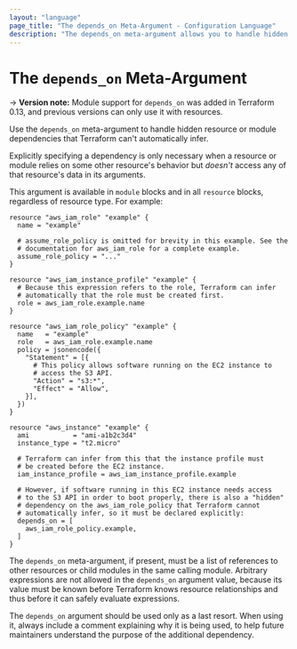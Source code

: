 ```yaml
---
layout: "language"
page_title: "The depends_on Meta-Argument - Configuration Language"
description: "The depends_on meta-argument allows you to handle hidden resource or module dependencies."
---
```


# The `depends_on` Meta-Argument

-> **Version note:** Module support for `depends_on` was added in Terraform 0.13, and
previous versions can only use it with resources.

Use the `depends_on` meta-argument to handle hidden resource or module dependencies that
Terraform can't automatically infer.

Explicitly specifying a dependency is only necessary when a resource or module relies on
some other resource's behavior but _doesn't_ access any of that resource's data
in its arguments.

This argument is available in `module` blocks and in all `resource` blocks,
regardless of resource type. For example:

```hcl
resource "aws_iam_role" "example" {
  name = "example"

  # assume_role_policy is omitted for brevity in this example. See the
  # documentation for aws_iam_role for a complete example.
  assume_role_policy = "..."
}

resource "aws_iam_instance_profile" "example" {
  # Because this expression refers to the role, Terraform can infer
  # automatically that the role must be created first.
  role = aws_iam_role.example.name
}

resource "aws_iam_role_policy" "example" {
  name   = "example"
  role   = aws_iam_role.example.name
  policy = jsonencode({
    "Statement" = [{
      # This policy allows software running on the EC2 instance to
      # access the S3 API.
      "Action" = "s3:*",
      "Effect" = "Allow",
    }],
  })
}

resource "aws_instance" "example" {
  ami           = "ami-a1b2c3d4"
  instance_type = "t2.micro"

  # Terraform can infer from this that the instance profile must
  # be created before the EC2 instance.
  iam_instance_profile = aws_iam_instance_profile.example

  # However, if software running in this EC2 instance needs access
  # to the S3 API in order to boot properly, there is also a "hidden"
  # dependency on the aws_iam_role_policy that Terraform cannot
  # automatically infer, so it must be declared explicitly:
  depends_on = [
    aws_iam_role_policy.example,
  ]
}
```

The `depends_on` meta-argument, if present, must be a list of references
to other resources or child modules in the same calling module.
Arbitrary expressions are not allowed in the `depends_on` argument value,
because its value must be known before Terraform knows resource relationships
and thus before it can safely evaluate expressions.

The `depends_on` argument should be used only as a last resort. When using it,
always include a comment explaining why it is being used, to help future
maintainers understand the purpose of the additional dependency.

